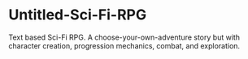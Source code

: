 # Untitled-Sci-Fi-RPG
Text based Sci-Fi RPG. A choose-your-own-adventure story but with character creation, progression mechanics, combat, and exploration.

